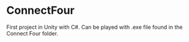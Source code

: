 # ConnectFour

First project in Unity with C#. Can be played with .exe file found in the Connect Four folder.
